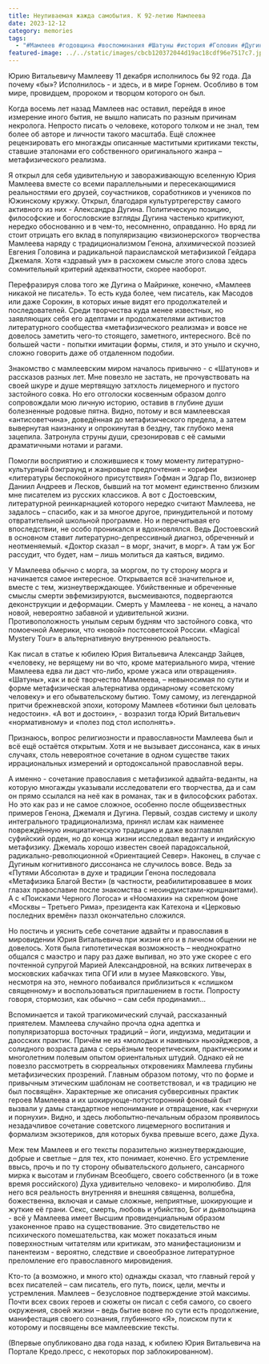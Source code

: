 ```yaml
---
title: Неупиваемая жажда самобытия. К 92-летию Мамлеева
date: 2023-12-12
category: memories
tags:
  - "#Мамлеев #годовщина #воспоминания #Шатуны #история #Головин #Дугин #Джемаль"
featured-image: ../../static/images/cbcb120372044d19ac18cdf96e7517c7.jpg
---
```

Юрию Витальевичу Мамлееву 11 декабря исполнилось бы 92 года.
Да почему «бы»? Исполнилось - и здесь, и в мире Горнем. Особливо в том мире,
провидцем, пророком и творцом которого он был.

Когда восемь лет назад Мамлеев нас оставил, перейдя в иное
измерение иного бытия, не вышло написать по разным причинам некролога. Непросто
писать о человеке, которого толком и не знал, тем более об авторе и личности
такого масштаба. Ещё сложнее рецензировать его многажды описанные маститыми
критиками тексты, ставшие эталонами его собственного оригинального жанра –
метафизического реализма. 

Я открыл для себя удивительную и завораживающую вселенную
Юрия Мамлеева вместе со всеми параллельными и пересекающимися реальностями его
друзей, соучастников, соработников и учеников по Южинскому кружку. Открыл,
благодаря культуртрегерству самого активного из них - Александра Дугина.
Политическую позицию, философские и богословские взгляды Дугина частенько
критикуют, нередко обоснованно и в чем-то, несомненно, оправданно. Но вряд ли
стоит отрицать его вклад в популяризацию «визионерского» творчества Мамлеева
наряду с традиционализмом Генона, алхимической поэзией Евгения Головина и
радикальной параисламской метафизикой Гейдара Джемаля. Хотя «здравый ум» в
расхожем смысле этого слова здесь сомнительный критерий адекватности, скорее
наоборот.

Перефразируя слова того же Дугина о Майринке, конечно,
«Мамлеев никакой не писатель». То есть куда более, чем писатель, как Масодов
или даже Сорокин, в которых иные видят его продолжателей и последователей.
Среди творчества куда менее известных, но заявляющих себя его адептами и
продолжателями активистов литературного сообщества «метафизического реализма» и
вовсе не довелось заметить чего-то стоящего, заметного, интересного. Всё по
большей части - попытки имитации формы, стиля, и это уныло и скучно, сложно говорить
даже об отдаленном подобии.

Знакомство с мамлеевским миром началось привычно - с
«Шатунов» и рассказов разных лет. Мне повезло не застать, не прочувствовать на
своей шкуре и душе мертвящую затхлость лицемерного и пустого застойного совка.
Но его отголоски косвенным образом долго сопровождали мою личную историю,
оставив в глубине души болезненные родовые пятна. Видно, потому и вся
мамлеевская «антисоветчина», доведённая до метафизического предела, а затем
вывернутая наизнанку и опрокинутая в бездну, так глубоко меня зацепила. Затронула
струны души, срезонировав с её самыми драматичными нотами и рагами.

Помогли восприятию и сложившиеся к тому моменту
литературно-культурный бэкграунд и жанровые предпочтения – корифеи «литературы
беспокойного присутствия» Гофман и Эдгар По, визионер Даниил Андреев и Лесков,
бывший на тот момент единственно близким мне писателем из русских классиков. А
вот с Достоевским, литературной реинкарнацией которого нередко считают
Мамлеева, не задалось – спасибо, как и за многое другое, принудительной и
потому отвратительной школьной программе. Но и перечитывая его впоследствии, не
особо проникался и вдохновлялся. Ведь Достоевский в основном ставит
литературно-депрессивный диагноз, обреченный и неотменяемый. «Доктор сказал – в
морг, значит, в морг». А там уж Бог рассудит, что будет, нам – лишь молиться да
каяться, видимо.

У Мамлеева обычно с морга, за моргом, по ту сторону морга и
начинается самое интересное. Открывается всё значительное и, вместе с тем,
жизнеутверждающее. Убийственные и обреченные смыслы смерти эвфемизируются,
высмеиваются, подвергаются деконструкции и деформации. Смерть у Мамлеева - не
конец, а начало новой, невероятно забавной и удивительной жизни.
Противоположность унылым серым будням что застойного совка, что помоечной
Америки, что «новой» постсоветской России. «Magical Mystery Tour» в
альтернативную внутреннюю реальность.

Как писал в статье к юбилею Юрия Витальевича Александр
Зайцев, «человеку, не верящему ни во что, кроме материального мира, чтение
Мамлеева едва ли даст что-либо, кроме ужаса или отвращения». «Шатуны», как и
всё творчество Мамлеева, – невыносимая по сути и форме метафизическая
альтернатива ординарному «советскому человеку» и его обывательскому бытию. Тому
самому, из легендарной притчи брежневской эпохи, которому Мамлеев «ботинки был
целовать недостоин». «А вот и достоин», - возразил тогда Юрий Витальевич «нормативному»
и «полез под стол исполнять».

Признаюсь, вопрос религиозности и православности Мамлеева
был и всё ещё остаётся открытым. Хотя и не вызывает диссонанса, как в иных
случаях, столь невероятное сочетание в одном существе таких иррациональных
измерений и ортодоксальной православной веры.

А именно - сочетание православия с метафизикой
адвайта-веданты, на которую многажды указывали исследователи его творчества, да
и сам он прямо ссылался на неё как в романах, так и в философских работах. Но
это как раз и не самое сложное, особенно после общеизвестных примеров Генона,
Джемаля и Дугина. Первый, создав систему и школу интегрального традиционализма,
принял ислам как наименее повреждённую инициатическую традицию и даже
возглавлял суфийский орден, но до конца жизни исследовал веданту и индийскую метафизику.
Джемаль хорошо известен своей парадоксальной, радикально-революционной
«Ориентацией Север». Наконец, в случае с Дугиным когнитивного диссонанса не
случилось вовсе. Ведь за «Путями Абсолюта» в духе и традиции Генона последовала
«Метафизика Благой Вести» (в частности, реабилитировавшее в моих глазах
православие после знакомства с неоиндуистами-кришнаитами). А с «Поисками
Черного Логоса» и «Ноомахии» на скрепном фоне «Москвы – Третьего Рима»,
президента как Катехона и «Церковью последних времён» паззл окончательно
сложился.

Но постичь и уяснить себе сочетание адвайты и православия в
мировидении Юрия Витальевича при жизни его и в личном общении не довелось. Хотя
была гипотетическая возможность – неоднократно общался с маэстро и пару раз
даже выпивал, но это уже скорее с его почтенной супругой Марией Александровной,
на всяких литвечерах в московских кабачках типа ОГИ или в музее Маяковского.
Увы, несмотря на это, немного побаивался приблизиться к «слишком священному» и
воспользоваться приглашением в гости. Попросту говоря, стормозил, как обычно –
сам себя продинамил...

Вспоминается и такой трагикомический случай, рассказанный
приятелем. Мамлеева случайно прочла одна адептка и популяризаторша восточных
традиций – йоги, индуизма, медитации и даосских практик. Причём не из «молодых
и наивных» ньюэйджеров, а солидного возраста дама с серьёзным теоретическим,
практическим и многолетним полевым опытом ориентальных штудий. Однако ей не
повезло рассмотреть в сюрреальных откровениях Мамлеева глубины метафизических
прозрений. Главным образом потому, что по форме и привычным этическим шаблонам
не соответствовал, и «в традицию не был посвящён». Характерные же описания
субверсивных практик героев Мамлеева и их шокирующе-потусторонний фоновый быт
вызвали у дамы стандартное непонимание и отвращение, как «чернухи и порнухи».
Видно, и здесь любопытно-печальным образом проявилось незадачливое сочетание
советского лицемерного воспитания и формализм экзотериков, для которых буква
превыше всего, даже Духа.

Меж тем Мамлеев и его тексты поразительно жизнеутверждающие,
добрые и светлые – для тех, кто понимает, конечно. Его устремление ввысь, прочь
и по ту сторону обывательского дольнего, сансарного мирка к высотам и глубинам
Всеобщего, своего собственного (и в тоже время российского) Духа удивительно
человеко- и миролюбиво. Для него вся реальность внутренняя и внешняя священна,
волшебна, божественна, включая и самые сложные, неприятные, шокирующие и жуткие
её грани. Секс, смерть, любовь и убийство, Бог и дьявольщина - всё у Мамлеева
имеет Высшим провиденциальным образом узаконенное право на существование. Это
свидетельство не психического помешательства, как может показаться иным
поверхностным читателям или критикам, это манифестационизм и панентеизм -
вероятно, следствие и своеобразное литературное преломление его православного
мировидения.

Кто-то (а возможно, и много кто) однажды сказал, что главный
герой у всех писателей – сам писатель, его путь, поиск, цели, мечты и
устремления. Мамлеев – безусловное подтверждение этой максимы. Почти всех своих
героев и сюжеты он писал с себя самого, со своего окружения, своей жизни – ведь
бытие вовне по сути есть продолжение, манифестация своего сознания, глубинного
«Я», поиском пути к которому и посвящены все мамлеевские тексты.

(Впервые опубликовано два года назад, к юбилею Юрия
Витальевича на Портале Кредо.пресс, с некоторых пор заблокированном).
